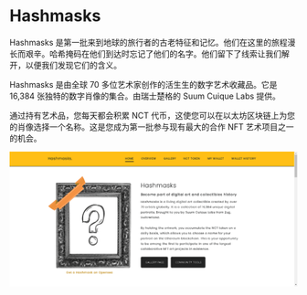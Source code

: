 # Hashmasks

Hashmasks 是第一批来到地球的旅行者的古老特征和记忆。他们在这里的旅程漫长而艰辛。哈希掩码在他们到达时忘记了他们的名字。他们留下了线索让我们解开，以便我们发现它们的含义。

Hashmasks 是由全球 70 多位艺术家创作的活生生的数字艺术收藏品。它是 16,384 张独特的数字肖像的集合。由瑞士楚格的 Suum Cuique Labs 提供。

通过持有艺术品，您每天都会积累 NCT 代币，这使您可以在以太坊区块链上为您的肖像选择一个名称。这是您成为第一批参与现有最大的合作 NFT 艺术项目之一的机会。

![nft](3213123.png)
